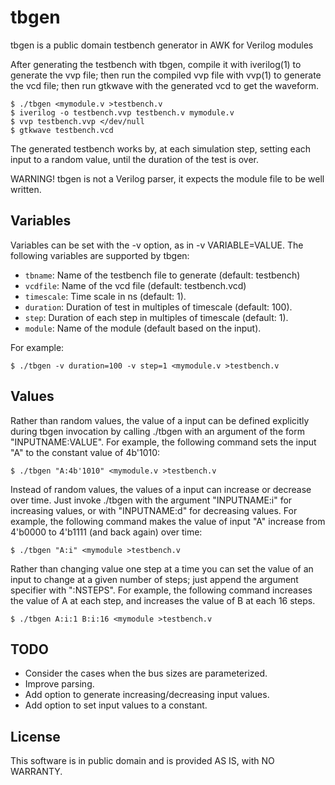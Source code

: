 # tbgen

tbgen is a public domain testbench generator in AWK for Verilog modules

After generating the testbench with tbgen, compile it with iverilog(1)
to generate the vvp file; then run the compiled vvp file with vvp(1) to
generate the vcd file; then run gtkwave with the generated vcd to get
the waveform.

	$ ./tbgen <mymodule.v >testbench.v
	$ iverilog -o testbench.vvp testbench.v mymodule.v
	$ vvp testbench.vvp </dev/null
	$ gtkwave testbench.vcd

The generated testbench works by, at each simulation step, setting each
input to a random value, until the duration of the test is over.

WARNING!
tbgen is not a Verilog parser, it expects the module file to be well written.

## Variables

Variables can be set with the -v option, as in -v VARIABLE=VALUE.
The following variables are supported by tbgen:

* `tbname`:     Name of the testbench file to generate (default: testbench)
* `vcdfile`:    Name of the vcd file (default: testbench.vcd)
* `timescale`:  Time scale in ns (default: 1).
* `duration`:   Duration of test in multiples of timescale (default: 100).
* `step`:       Duration of each step in multiples of timescale (default: 1).
* `module`:     Name of the module (default based on the input).

For example:

	$ ./tbgen -v duration=100 -v step=1 <mymodule.v >testbench.v

## Values

Rather than random values, the value of a input can be defined explicitly
during tbgen invocation by calling ./tbgen with an argument of the form
"INPUTNAME:VALUE".  For example, the following command sets the input
"A" to the constant value of 4b'1010:

	$ ./tbgen "A:4b'1010" <mymodule.v >testbench.v

Instead of random values, the values of a input can increase or decrease
over time.  Just invoke ./tbgen with the argument "INPUTNAME:i" for
increasing values, or with "INPUTNAME:d" for decreasing values.  For
example, the following command makes the value of input "A" increase
from 4'b0000 to 4'b1111 (and back again) over time:

	$ ./tbgen "A:i" <mymodule >testbench.v

Rather than changing value one step at a time you can set the value of
an input to change at a given number of steps; just append the argument
specifier with ":NSTEPS".  For example, the following command increases
the value of A at each step, and increases the value of B at each 16
steps.

	$ ./tbgen A:i:1 B:i:16 <mymodule >testbench.v

## TODO

* Consider the cases when the bus sizes are parameterized.
* Improve parsing.
* Add option to generate increasing/decreasing input values.
* Add option to set input values to a constant.

## License

This software is in public domain and is provided AS IS, with NO WARRANTY.

